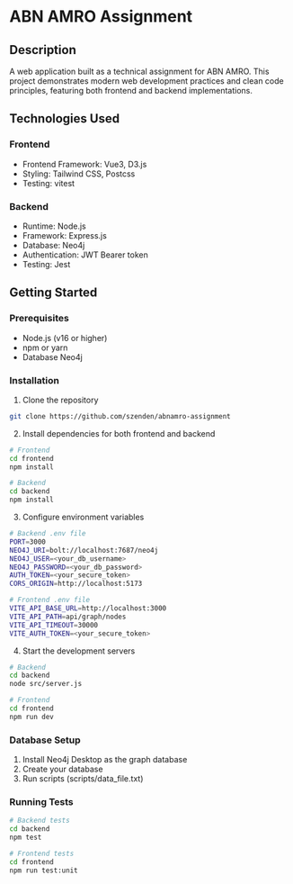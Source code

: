 # ABN AMRO Assignment

## Description

A web application built as a technical assignment for ABN AMRO. This project demonstrates modern web development practices and clean code principles, featuring both frontend and backend implementations.


## Technologies Used

### Frontend

- Frontend Framework: Vue3, D3.js 
- Styling: Tailwind CSS, Postcss
- Testing: vitest

### Backend

- Runtime: Node.js
- Framework: Express.js
- Database: Neo4j
- Authentication: JWT Bearer token
- Testing: Jest

## Getting Started

### Prerequisites

- Node.js (v16 or higher)
- npm or yarn
- Database Neo4j

### Installation

1. Clone the repository

```bash
git clone https://github.com/szenden/abnamro-assignment
```

2. Install dependencies for both frontend and backend

```bash
# Frontend
cd frontend
npm install

# Backend
cd backend
npm install
```

3. Configure environment variables

```bash
# Backend .env file
PORT=3000
NEO4J_URI=bolt://localhost:7687/neo4j
NEO4J_USER=<your_db_username>
NEO4J_PASSWORD=<your_db_password>
AUTH_TOKEN=<your_secure_token>
CORS_ORIGIN=http://localhost:5173

# Frontend .env file
VITE_API_BASE_URL=http://localhost:3000
VITE_API_PATH=api/graph/nodes
VITE_API_TIMEOUT=30000
VITE_AUTH_TOKEN=<your_secure_token>
```

4. Start the development servers

```bash
# Backend
cd backend
node src/server.js

# Frontend
cd frontend
npm run dev
```

### Database Setup

1. Install Neo4j Desktop as the graph database
2. Create your database
2. Run scripts (scripts/data_file.txt)



### Running Tests

```bash
# Backend tests
cd backend
npm test

# Frontend tests
cd frontend
npm run test:unit
```

